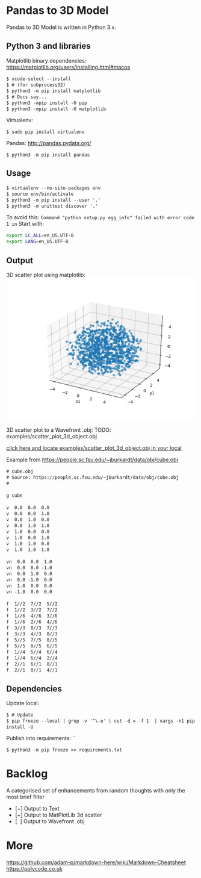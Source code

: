 Pandas to 3D Model
==================

Pandas to 3D Model is written in Python 3.x.

Python 3 and libraries
----------------------

Matplotlib binary dependencies:
https://matplotlib.org/users/installing.html#macos
```shell
$ xcode-select --install
$ # (for subprocess32)
$ python3 -m pip install matplotlib
$ # Docs say...
$ python3 -mpip install -U pip
$ python3 -mpip install -U matplotlib
```

Virtualenv:
```shell
$ sudo pip install virtualenv
```


Pandas:
http://pandas.pydata.org/
```shell
$ python3 -m pip install pandas
```

Usage
-----

```shell
$ virtualenv --no-site-packages env
$ source env/bin/activate
$ python3 -m pip install --user '.'
$ python3 -m unittest discover '.'
```

To avoid this:
`Command "python setup.py egg_info" failed with error code 1 in`
Start with:
```bash
export LC_ALL=en_US.UTF-8
export LANG=en_US.UTF-8
```

Output
------

3D scatter plot using matplotlib:
![scatter_plot_3d.png](examples/scatter_plot_3d.png)

3D scatter plot to a Wavefront .obj:
TODO: examples/scatter_plot_3d_object.obj

[click here and locate examples/scatter_plot_3d_object.obj in your local](https://kitware.github.io/vtk-js/examples/OBJViewer/OBJViewer.html)

Example from https://people.sc.fsu.edu/~jburkardt/data/obj/cube.obj
```shell
# cube.obj
# Source: https://people.sc.fsu.edu/~jburkardt/data/obj/cube.obj
#
 
g cube
 
v  0.0  0.0  0.0
v  0.0  0.0  1.0
v  0.0  1.0  0.0
v  0.0  1.0  1.0
v  1.0  0.0  0.0
v  1.0  0.0  1.0
v  1.0  1.0  0.0
v  1.0  1.0  1.0

vn  0.0  0.0  1.0
vn  0.0  0.0 -1.0
vn  0.0  1.0  0.0
vn  0.0 -1.0  0.0
vn  1.0  0.0  0.0
vn -1.0  0.0  0.0
 
f  1//2  7//2  5//2
f  1//2  3//2  7//2 
f  1//6  4//6  3//6 
f  1//6  2//6  4//6 
f  3//3  8//3  7//3 
f  3//3  4//3  8//3 
f  5//5  7//5  8//5 
f  5//5  8//5  6//5 
f  1//4  5//4  6//4 
f  1//4  6//4  2//4 
f  2//1  6//1  8//1 
f  2//1  8//1  4//1 
```

Dependencies
------------

Update local:
```shell
$ # Update
$ pip freeze --local | grep -v '^\-e' | cut -d = -f 1  | xargs -n1 pip install -U
```

Publish into requirements: ``
```shell
$ python3 -m pip freeze >> requirements.txt
```

Backlog
=======

A categorised set of enhancements from random thoughts with only the most brief filter

- [+] Output to Text
- [+] Output to MatPlotLib 3d scatter
- [&nbsp;&nbsp;] Output to Wavefront .obj

More
====

https://github.com/adam-p/markdown-here/wiki/Markdown-Cheatsheet
https://polycode.co.uk
